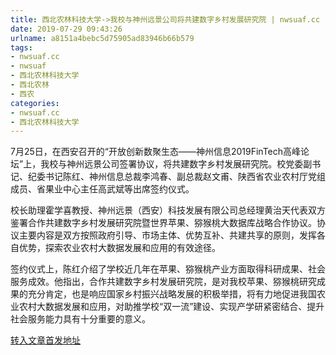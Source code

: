 ```yaml
---
title: 西北农林科技大学->我校与神州远景公司将共建数字乡村发展研究院 | nwsuaf.cc
date: 2019-07-29 09:43:26
urlname: a8151a4bebc5d75905ad83946b66b579
tags: 
- nwsuaf.cc
- nwsuaf
- 西北农林科技大学
- 西北农林
- 西农
categories:
- nwsuaf.cc
- 西北农林科技大学
---
```



7月25日，在西安召开的“开放创新数聚生态——神州信息2019FinTech高峰论坛”上，我校与神州远景公司签署协议，将共建数字乡村发展研究院。校党委副书记、纪委书记陈红、神州信息总裁李鸿春、副总裁赵文甫、陕西省农业农村厅党组成员、省果业中心主任高武斌等出席签约仪式。

校长助理霍学喜教授、神州远景（西安）科技发展有限公司总经理黄治天代表双方鉴署合作共建数字乡村发展研究院暨世界苹果、猕猴桃大数据库战略合作协议。协议主要内容是双方按照政府引导、市场主体、优势互补、共建共享的原则，发挥各自优势，探索农业农村大数据发展和应用的有效途径。

签约仪式上，陈红介绍了学校近几年在苹果、猕猴桃产业方面取得科研成果、社会服务成效。他指出，合作共建数字乡村发展研究院，是对我校苹果、猕猴桃研究成果的充分肯定，也是响应国家乡村振兴战略发展的积极举措，将有力地促进我国农业农村大数据发展和应用，对助推学校“双一流”建设、实现产学研紧密结合、提升社会服务能力具有十分重要的意义。





[转入文章首发地址](https://news.nwsuaf.edu.cn/xnxw/91182.htm)